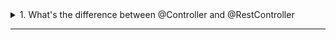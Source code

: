 <details>
  <summary>1. What's the difference between @Controller and @RestController</summary><br>

## Purpose

- `@Controller`: created for MVC application

- `@RestController`: created for API application

- `@Controller` will be handle on frontend side, by way of Thymeleaf, that why we get error if we try to return List<> for example

- `@RestController` will not handle on frontent side and will be transform to json by way of Jackson .json .xml

### Response Type

- `@Controller` typicaly return VIEW NAME, for return directly data we have to use ANNOTATION `@ResponseBody`

- `@RestController`: all methods already annotated `@ResponseBody`

### Class:

`ResponseEntity<List<String>>` - we can add status code and etc

### Annotations:

```java
@Controller
@RestController
@ResponseBody

@RequestMapping("/api/books")
public class BookController {
    //...
}    

@GetMapping("/search")
public String getBookByName(@RequestParam String name) {
    //...
}

```
  
</details>

------------------------------------------------------------
